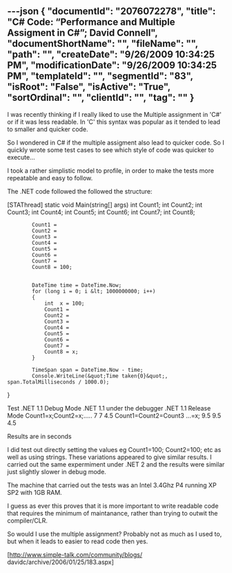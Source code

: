 ---json
{
  "documentId": "2076072278",
  "title": "C# Code: “Performance and Multiple Assigment in C#”; David Connell",
  "documentShortName": "",
  "fileName": "",
  "path": "",
  "createDate": "9/26/2009 10:34:25 PM",
  "modificationDate": "9/26/2009 10:34:25 PM",
  "templateId": "",
  "segmentId": "83",
  "isRoot": "False",
  "isActive": "True",
  "sortOrdinal": "",
  "clientId": "",
  "tag": ""
}
---

I was recently thinking if I really liked to use the Multiple assignment in 'C#' or if it was less readable. In 'C' this syntax was popular as it tended to lead to smaller and quicker code.

So I wondered in C# if the multiple assigment also lead to quicker code. So I quickly wrote some test cases to see which style of code was quicker to execute...

I took a rather simplistic model to profile, in order to make the tests more repeatable and easy to follow.

The .NET code followed the followed the structure:

[STAThread] static void Main(string[] args) 
            int Count1;
            int  Count2;
            int  Count3;
            int  Count4;
            int  Count5;
            int  Count6;
            int  Count7;
            int  Count8;

            Count1 =
            Count2 =
            Count3 =
            Count4 =
            Count5 =
            Count6 =
            Count7 =
            Count8 = 100;
            
			
            DateTime time = DateTime.Now;
            for (long i = 0; i &lt; 1000000000; i++)
            {
                int  x = 100;
                Count1 = 
                Count2 = 
                Count3 = 
                Count4 = 
                Count5 = 
                Count6 = 
                Count7 = 
                Count8 = x;
            }

            TimeSpan span = DateTime.Now - time;
            Console.WriteLine(&quot;Time taken{0}&quot;, span.TotalMilliseconds / 1000.0);
} 

Test 	.NET 1.1
Debug Mode 	.NET 1.1
under the debugger 	.NET 1.1
Release Mode
Count1=x;Count2=x;..... 	7 	7 	4.5
Count1=Count2=Count3 ...=x; 	9.5 	9.5 	4.5
  	
Results are in seconds

I did test out directly setting the values eg Count1=100; Count2=100; etc as well as using strings. These variations appeared to give similar results. I carried out the same expermiment under .NET 2 and the results were similar just slightly slower in debug mode.

The machine that carried out the tests was an Intel 3.4Ghz P4 running XP SP2 with 1GB RAM.

I guess as ever this proves that it is more important to write readable code that requires the minimum of maintanance, rather than trying to outwit the compiler/CLR.

So would I use the multiple assignment? Probably not as much as I used to, but when it leads to easier to read code then yes. 

[http://www.simple-talk.com/community/blogs/
    davidc/archive/2006/01/25/183.aspx]
